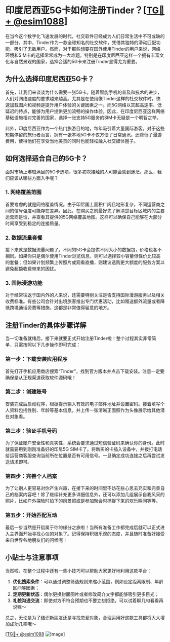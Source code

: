 # 印度尼西亚5G卡如何注册Tinder？[[TG💪+ @esim1088](https://t.me/s/esim1088)]

在当今这个数字化飞速发展的时代，社交软件已经成为人们日常生活中不可或缺的一部分。其中，Tinder作为一款全球知名的社交软件，凭借其独特的滑动匹配功能，吸引了无数用户。然而，对于那些想要在国外使用Tinder的用户来说，网络环境和SIM卡的选择常常成为一大难题。特别是在印度尼西亚这样一个拥有丰富文化与自然景观的国家，选择合适的5G卡来注册Tinder显得尤为重要。

## 为什么选择印度尼西亚5G卡？

首先，让我们来谈谈为什么需要一张5G卡。随着智能手机的普及和技术的进步，人们对网络速度的要求越来越高。尤其是在使用像Tinder这样的社交软件时，快速加载图片和视频是提升用户体验的关键因素之一。而5G网络以其超高速率、低延迟的特点，能够为用户提供更加流畅的操作体验。因此，在印度尼西亚这样网络基础设施相对完善的国家，选择一张支持5G服务的SIM卡无疑是一个明智之举。

此外，印度尼西亚作为一个热门旅游目的地，每年吸引着大量国际游客。对于这些短期停留的旅行者而言，拥有一张本地5G卡不仅方便了日常通讯，还降低了漫游费用，使得他们在享受当地美景的同时也能轻松融入社交媒体圈子。

## 如何选择适合自己的5G卡？

面对市场上琳琅满目的5G卡选项，很多初次接触的人可能会感到迷茫。那么，我们应该从哪些方面入手呢？

### 1. 网络覆盖范围

首要考虑的就是网络覆盖情况。由于印尼国土面积广阔且地形复杂，不同运营商之间的信号强度可能存在差异。因此，在购买之前最好先了解清楚目标区域内的主要运营商是谁，并查看其提供的5G网络覆盖地图。这样可以确保自己能够在大部分时间享受到稳定的连接质量。

### 2. 数据流量套餐

接下来就是数据流量问题了。不同的5G卡会提供不同大小的数据包，价格也各不相同。如果你只是偶尔使用Tinder浏览信息，则可以选择较小容量但性价比较高的套餐；但如果计划频繁上传照片或观看直播，则建议选购更大额度的服务方案以避免超额收费带来的困扰。

### 3. 国际漫游功能

对于经常往返于国内外的人来说，还需要特别关注是否支持国际漫游服务以及相关收费标准。有些公司会针对出境旅客推出专门优惠活动，比如赠送额外流量或者降低跨境通话资费等措施，这都是非常值得留意的地方。

## 注册Tinder的具体步骤详解

当一切准备就绪后，接下来就要正式开始注册Tinder啦！整个过程其实非常简单，只需按照以下几步操作即可完成：

### 第一步：下载安装应用程序

首先打开手机应用商店搜索“Tinder”，找到官方版本并点击下载安装。注意一定要确保是从正规渠道获取软件源码哦！

### 第二步：创建账号

安装完成后启动程序，根据提示输入有效的电子邮件地址并设置密码。接着填写个人资料包括性别、年龄等基本信息，并上传一张清晰正面照作为头像展示给其他潜在对象看。

### 第三步：验证手机号码

为了保证账户安全性和真实性，系统会要求通过短信验证码来确认你的身份。此时就需要用到刚刚准备好的印尼5G SIM卡了。将新买的卡插入设备中，并拨打电话给运营商客服查询当前所在位置是否有可用信号。一旦确定成功连接之后再尝试发送请求即可。

### 第四步：完善个人档案

为了让别人更容易对你产生兴趣，在接下来的时间里不妨花些心思去充实和完善自己的档案内容吧！除了继续补充更多详细信息外，还可以添加几组展示自我风采的照片，比如户外探险时拍下的风景照或是参加聚会时捕捉下来的欢乐瞬间等等。

### 第五步：开始匹配互动

最后一步当然是开启属于你的缘分之旅啦！当所有准备工作都完成后就可以正式进入主界面开始寻找心仪的对象了。记得保持积极乐观的态度，并且随时准备好接受来自世界各地朋友们的问候呢！

## 小贴士与注意事项

当然啦，在整个过程中还有一些小技巧可以帮助大家更好地利用这款平台：

1. **优化搜索条件**：可以通过调整筛选规则来缩小范围，例如设定距离限制、年龄区间等因素；
2. **定期更新状态**：偶尔更换封面图片或者修改简介文字都能够吸引更多目光；
3. **礼貌沟通交流**：即使对方不符合预期也不要立刻拒绝，可以试着聊几句看看再说嘛～

总之，无论是为了结识新朋友还是寻找恋爱对象，合理运用好这款工具都将大大增加成功几率哦～

[[TG💪+ @esim1088](https://t.me/s/esim1088) ![Image](https://i.postimg.cc/4NQfJmqS/Snipaste-2025-05-13-00-14-12.png)]